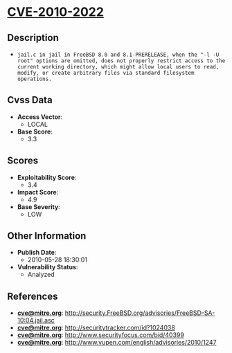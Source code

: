 
# [CVE-2010-2022](https://cve.mitre.org/cgi-bin/cvename.cgi?name=CVE-2010-2022)

## Description

- `jail.c in jail in FreeBSD 8.0 and 8.1-PRERELEASE, when the "-l -U root" options are omitted, does not properly restrict access to the current working directory, which might allow local users to read, modify, or create arbitrary files via standard filesystem operations.`

## Cvss Data

- **Access Vector**:
  - LOCAL
- **Base Score**:
  - 3.3

## Scores

- **Exploitability Score**:
  - 3.4
- **Impact Score**:
  - 4.9
- **Base Severity**:
  - LOW

## Other Information

- **Publish Date**:
  - 2010-05-28 18:30:01
- **Vulnerability Status**:
  - Analyzed

## References

- **cve@mitre.org**: http://security.FreeBSD.org/advisories/FreeBSD-SA-10:04.jail.asc
- **cve@mitre.org**: http://securitytracker.com/id?1024038
- **cve@mitre.org**: http://www.securityfocus.com/bid/40399
- **cve@mitre.org**: http://www.vupen.com/english/advisories/2010/1247
